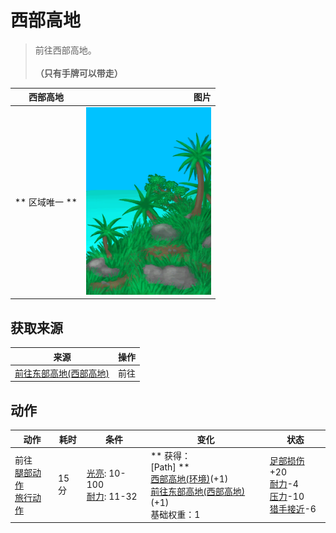 # 西部高地  
> 前往西部高地。<br><br><b>（只有手牌可以带走）</b>  
  
  西部高地  |   图片   
 ----  |  ----:   
 ** 区域唯一 **  |  <img decoding="async" src="Sprite/Highlands.png" href="a.md" style="max-width:300px;max-height:300px;">   
  
## 获取来源  
来源  |  操作  
----  |  ----  
[前往东部高地(西部高地)](Path_HighlandsWToHighlandsE.md)  |  前往  
## 动作  
动作  |  耗时  |  条件  |  变化  |  状态  
----  |  ----  |  ----  |  ----  |  ----  
前往<br>[腿部动作](LegAction.md)<br>[旅行动作](TravelAction.md)  |  15分  |  [光亮](Light.md): 10-100<br>[耐力](Stamina.md): 11-32  |  ** 获得： **<br>** [Path] **<br>  [西部高地(环境)](Env_HighlandsWestern.md)(+1)<br>  [前往东部高地(西部高地)](Path_HighlandsWToHighlandsE.md)(+1)<br>基础权重：1  |  [足部损伤](FootDamage.md)+20<br>[耐力](Stamina.md)-4<br>[压力](Stress.md)-10<br>[猎手接近](HuntersProximity.md)-6  


<script>document.title="西部高地 - 卡牌生存百科 Card Survival Wiki";</script>